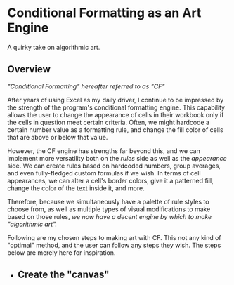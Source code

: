 # **Conditional Formatting as an Art Engine**

A quirky take on algorithmic art.

## Overview

_"Conditional Formatting" hereafter referred to as "CF"_

After years of using Excel as my daily driver, I continue to be impressed by the strength of the program's conditional formatting engine. This capability allows the user to change the appearance of cells in their workbook only if the cells in question meet certain criteria. Often, we might hardcode a certain number value as a formatting rule, and change the fill color of cells that are above or below that value.

However, the CF engine has strengths far beyond this, and we can implement more versatility both on the _rules_ side as well as the _appearance_ side. We can create rules based on hardcoded numbers, group averages, and even fully-fledged custom formulas if we wish. In terms of cell appearances, we can alter a cell's border colors, give it a patterned fill, change the color of the text inside it, and more. 

Therefore, because we simultaneously have a palette of rule styles to choose from, as well as multiple types of visual modifications to make based on those rules, _we now have a decent engine by which to make "algorithmic art"._

Following are my chosen steps to making art with CF. This not any kind of "optimal" method, and the user can follow any steps they wish. The steps below are merely here for inspiration.

- Create the "canvas"
    - 